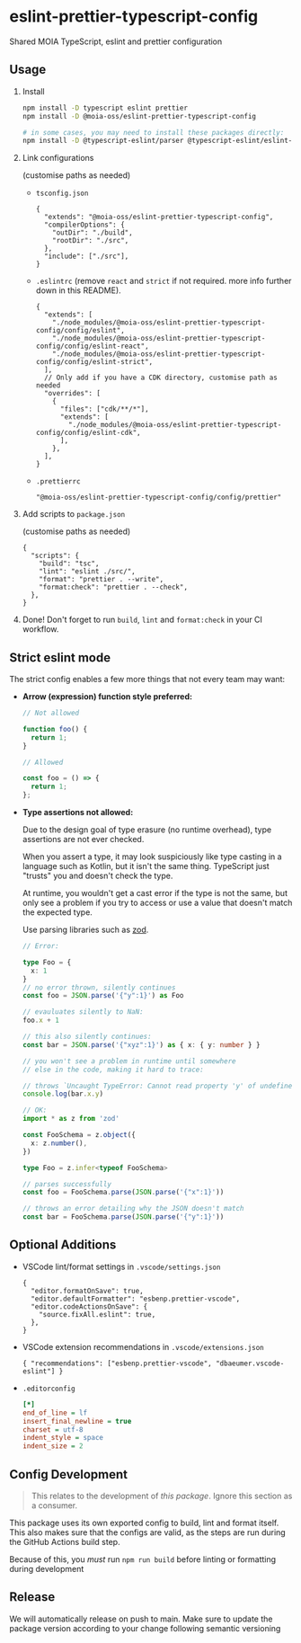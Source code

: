 # eslint-prettier-typescript-config

Shared MOIA TypeScript, eslint and prettier configuration

## Usage

1. Install

   ```sh
   npm install -D typescript eslint prettier
   npm install -D @moia-oss/eslint-prettier-typescript-config

   # in some cases, you may need to install these packages directly:
   npm install -D @typescript-eslint/parser @typescript-eslint/eslint-plugin
   ```

2. Link configurations

   (customise paths as needed)

   - `tsconfig.json`

     ```jsonc
     {
       "extends": "@moia-oss/eslint-prettier-typescript-config",
       "compilerOptions": {
         "outDir": "./build",
         "rootDir": "./src",
       },
       "include": ["./src"],
     }
     ```

   - `.eslintrc` (remove `react` and `strict` if not required. more info further down in this README).

     ```jsonc
     {
       "extends": [
         "./node_modules/@moia-oss/eslint-prettier-typescript-config/config/eslint",
         "./node_modules/@moia-oss/eslint-prettier-typescript-config/config/eslint-react",
         "./node_modules/@moia-oss/eslint-prettier-typescript-config/config/eslint-strict",
       ],
       // Only add if you have a CDK directory, customise path as needed
       "overrides": [
         {
           "files": ["cdk/**/*"],
           "extends": [
             "./node_modules/@moia-oss/eslint-prettier-typescript-config/config/eslint-cdk",
           ],
         },
       ],
     }
     ```

   - `.prettierrc`

     ```jsonc
     "@moia-oss/eslint-prettier-typescript-config/config/prettier"
     ```

3. Add scripts to `package.json`

   (customise paths as needed)

   ```jsonc
   {
     "scripts": {
       "build": "tsc",
       "lint": "eslint ./src/",
       "format": "prettier . --write",
       "format:check": "prettier . --check",
     },
   }
   ```

4. Done! Don't forget to run `build`, `lint` and `format:check` in your CI workflow.

## Strict eslint mode

The strict config enables a few more things that not every team may want:

- **Arrow (expression) function style preferred:**

  ```ts
  // Not allowed

  function foo() {
    return 1;
  }

  // Allowed

  const foo = () => {
    return 1;
  };
  ```

- **Type assertions not allowed:**

  Due to the design goal of type erasure (no runtime overhead), type assertions are not ever checked.

  When you assert a type, it may look suspiciously like type casting in a language such as Kotlin, but it isn't the same thing. TypeScript just "trusts" you and doesn't check the type.

  At runtime, you wouldn't get a cast error if the type is not the same, but only see a problem if you try to access or use a value that doesn't match the expected type.

  Use parsing libraries such as [zod](https://github.com/colinhacks/zod/tree/v3).

  ```ts
  // Error:

  type Foo = {
    x: 1
  }
  // no error thrown, silently continues
  const foo = JSON.parse('{"y":1}') as Foo

  // evauluates silently to NaN:
  foo.x + 1

  // this also silently continues:
  const bar = JSON.parse('{"xyz":1}') as { x: { y: number } }

  // you won't see a problem in runtime until somewhere
  // else in the code, making it hard to trace:

  // throws `Uncaught TypeError: Cannot read property 'y' of undefined`
  console.log(bar.x.y)
  ```

  ```ts
  // OK:
  import * as z from 'zod'

  const FooSchema = z.object({
    x: z.number(),
  })

  type Foo = z.infer<typeof FooSchema>

  // parses successfully
  const foo = FooSchema.parse(JSON.parse('{"x":1}'))

  // throws an error detailing why the JSON doesn't match
  const bar = FooSchema.parse(JSON.parse('{"y":1}'))
  ```

## Optional Additions

- VSCode lint/format settings in `.vscode/settings.json`

  ```jsonc
  {
    "editor.formatOnSave": true,
    "editor.defaultFormatter": "esbenp.prettier-vscode",
    "editor.codeActionsOnSave": {
      "source.fixAll.eslint": true,
    },
  }
  ```

- VSCode extension recommendations in `.vscode/extensions.json`

  ```jsonc
  { "recommendations": ["esbenp.prettier-vscode", "dbaeumer.vscode-eslint"] }
  ```

- `.editorconfig`

  ```ini
  [*]
  end_of_line = lf
  insert_final_newline = true
  charset = utf-8
  indent_style = space
  indent_size = 2
  ```

## Config Development

> This relates to the development of _this package_. Ignore this section as a consumer.

This package uses its own exported config to build, lint and format itself. This also makes sure that the configs are valid, as the steps are run during the GitHub Actions build step.

Because of this, you _must_ run `npm run build` before linting or formatting during development

## Release

We will automatically release on push to main.
Make sure to update the package version according to your change following semantic versioning

